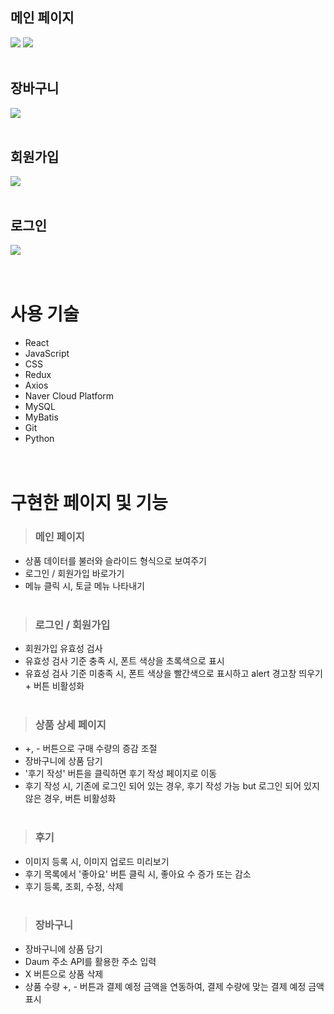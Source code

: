 ## 메인 페이지
<img src="https://github.com/dodam24/Market-kurly-clone/assets/121652059/0a9c6c50-3d2f-47f2-b520-fc634c643639">
<img src="https://github.com/dodam24/Market-kurly-clone/assets/121652059/dad403ec-b11d-493f-a856-f87ac96f22d4">
<br><br>

## 장바구니
<img src="https://github.com/dodam24/Market-kurly-clone/assets/121652059/512e37d5-e47e-45d4-8265-78767dc6c52c">
<br><br>

## 회원가입
<img src="https://github.com/dodam24/Market-kurly-clone/assets/121652059/d5cdf8ee-4a84-49b5-87e9-6b36a0c18c6a">
<br><br>

## 로그인
<img src="https://github.com/dodam24/Market-kurly-clone/assets/121652059/fd4df019-0540-48e6-8c74-6c987d33a138">
<br><br><br>

# 사용 기술
- React
- JavaScript
- CSS
- Redux
- Axios
- Naver Cloud Platform
- MySQL
- MyBatis
- Git
- Python
<br><br><br>

# 구현한 페이지 및 기능

> ### 메인 페이지
- 상품 데이터를 불러와 슬라이드 형식으로 보여주기
- 로그인 / 회원가입 바로가기
- 메뉴 클릭 시, 토글 메뉴 나타내기
<br><br>

> ### 로그인 / 회원가입
- 회원가입 유효성 검사
- 유효성 검사 기준 충족 시, 폰트 색상을 초록색으로 표시
- 유효성 검사 기준 미충족 시, 폰트 색상을 빨간색으로 표시하고 alert 경고창 띄우기 + 버튼 비활성화
<br><br>

> ### 상품 상세 페이지
- +, - 버튼으로 구매 수량의 증감 조절
- 장바구니에 상품 담기
- '후기 작성' 버튼을 클릭하면 후기 작성 페이지로 이동
- 후기 작성 시, 기존에 로그인 되어 있는 경우, 후기 작성 가능 but 로그인 되어 있지 않은 경우, 버튼 비활성화
<br><br>

> ### 후기
- 이미지 등록 시, 이미지 업로드 미리보기
- 후기 목록에서 '좋아요' 버튼 클릭 시, 좋아요 수 증가 또는 감소
- 후기 등록, 조회, 수정, 삭제
<br><br>

> ### 장바구니
- 장바구니에 상품 담기
- Daum 주소 API를 활용한 주소 입력
- X 버튼으로 상품 삭제
- 상품 수량 +, - 버튼과 결제 예정 금액을 연동하여, 결제 수량에 맞는 결제 예정 금액 표시

